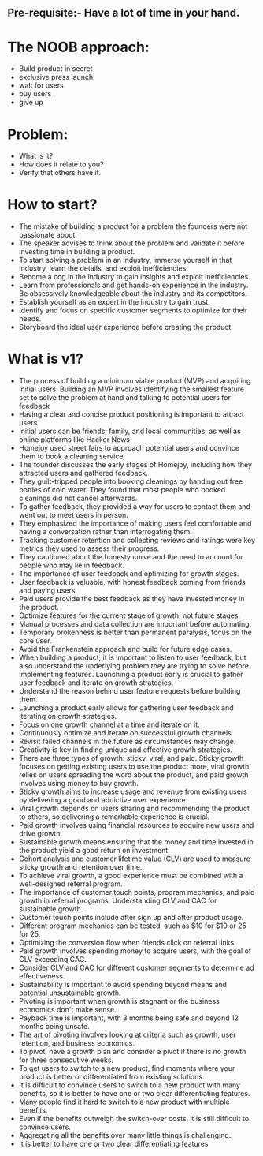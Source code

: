 ## Pre-requisite:- Have a lot of time in your hand.
# The NOOB approach:
- Build product in secret
- exclusive press launch!
- wait for users
- buy users
- give up
# Problem:
- What is it?
- How does it relate to you?
- Verify that others have it.
# How to start?
- The mistake of building a product for a problem the founders were not passionate about.
- The speaker advises to think about the problem and validate it before investing time in building a product.
- To start solving a problem in an industry, immerse yourself in that industry, learn the details, and exploit inefficiencies.
- Become a cog in the industry to gain insights and exploit inefficiencies.
- Learn from professionals and get hands-on experience in the industry. Be obsessively knowledgeable about the industry and its competitors.
- Establish yourself as an expert in the industry to gain trust.
- Identify and focus on specific customer segments to optimize for their needs.
- Storyboard the ideal user experience before creating the product.
# What is v1?
- The process of building a minimum viable product (MVP) and acquiring initial users. Building an MVP involves identifying the smallest feature set to solve the problem at hand and talking to potential users for feedback
- Having a clear and concise product positioning is important to attract users
- Initial users can be friends, family, and local communities, as well as online platforms like Hacker News
- Homejoy used street fairs to approach potential users and convince them to book a cleaning service
- The founder discusses the early stages of Homejoy, including how they attracted users and gathered feedback.
- They guilt-tripped people into booking cleanings by handing out free bottles of cold water. They found that most people who booked cleanings did not cancel afterwards.
- To gather feedback, they provided a way for users to contact them and went out to meet users in person.
- They emphasized the importance of making users feel comfortable and having a conversation rather than interrogating them.
- Tracking customer retention and collecting reviews and ratings were key metrics they used to assess their progress.
- They cautioned about the honesty curve and the need to account for people who may lie in feedback.
- The importance of user feedback and optimizing for growth stages.
- User feedback is valuable, with honest feedback coming from friends and paying users.
- Paid users provide the best feedback as they have invested money in the product.
- Optimize features for the current stage of growth, not future stages.
- Manual processes and data collection are important before automating.
- Temporary brokenness is better than permanent paralysis, focus on the core user.
- Avoid the Frankenstein approach and build for future edge cases.
- When building a product, it is important to listen to user feedback, but also understand the underlying problem they are trying to solve before implementing features. Launching a product early is crucial to gather user feedback and iterate on growth strategies.
- Understand the reason behind user feature requests before building them.
- Launching a product early allows for gathering user feedback and iterating on growth strategies.
- Focus on one growth channel at a time and iterate on it.
- Continuously optimize and iterate on successful growth channels.
- Revisit failed channels in the future as circumstances may change.
- Creativity is key in finding unique and effective growth strategies.
- There are three types of growth: sticky, viral, and paid. Sticky growth focuses on getting existing users to use the product more, viral growth relies on users spreading the word about the product, and paid growth involves using money to buy growth.
- Sticky growth aims to increase usage and revenue from existing users by delivering a good and addictive user experience.
- Viral growth depends on users sharing and recommending the product to others, so delivering a remarkable experience is crucial.
- Paid growth involves using financial resources to acquire new users and drive growth.
- Sustainable growth means ensuring that the money and time invested in the product yield a good return on investment.
- Cohort analysis and customer lifetime value (CLV) are used to measure sticky growth and retention over time.
- To achieve viral growth, a good experience must be combined with a well-designed referral program.
- The importance of customer touch points, program mechanics, and paid growth in referral programs. Understanding CLV and CAC for sustainable growth.
- Customer touch points include after sign up and after product usage.
- Different program mechanics can be tested, such as $10 for $10 or 25 for 25.
- Optimizing the conversion flow when friends click on referral links.
- Paid growth involves spending money to acquire users, with the goal of CLV exceeding CAC.
- Consider CLV and CAC for different customer segments to determine ad effectiveness.
- Sustainability is important to avoid spending beyond means and potential unsustainable growth.
- Pivoting is important when growth is stagnant or the business economics don't make sense.
- Payback time is important, with 3 months being safe and beyond 12 months being unsafe.
- The art of pivoting involves looking at criteria such as growth, user retention, and business economics.
- To pivot, have a growth plan and consider a pivot if there is no growth for three consecutive weeks.
- To get users to switch to a new product, find moments where your product is better or differentiated from existing solutions.
- It is difficult to convince users to switch to a new product with many benefits, so it is better to have one or two clear differentiating features.
- Many people find it hard to switch to a new product with multiple benefits.
- Even if the benefits outweigh the switch-over costs, it is still difficult to convince users.
- Aggregating all the benefits over many little things is challenging.
- It is better to have one or two clear differentiating features
